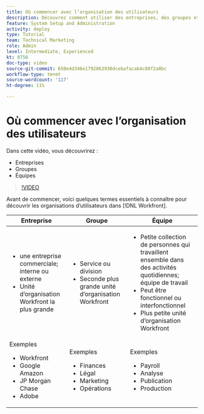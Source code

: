 ```yaml
---
title: Où commencer avec l’organisation des utilisateurs
description: Découvrez comment utiliser des entreprises, des groupes et des équipes pour l’organisation des utilisateurs et les autorisations pour les tâches.
feature: System Setup and Administration
activity: deploy
type: Tutorial
team: Technical Marketing
role: Admin
level: Intermediate, Experienced
kt: 8756
doc-type: video
source-git-commit: 650e4d346e1792863930dcebafacab4c88f2a8bc
workflow-type: tm+mt
source-wordcount: '117'
ht-degree: 11%

---
```


# Où commencer avec l’organisation des utilisateurs

Dans cette vidéo, vous découvrirez :

* Entreprises
* Groupes
* Équipes

>[!VIDEO](https://video.tv.adobe.com/v/335068/?quality=12&learn=on)

Avant de commencer, voici quelques termes essentiels à connaître pour découvrir les organisations d’utilisateurs dans [!DNL Workfront].

| Entreprise | Groupe | Équipe |
| --- | --- | --- |
| <ul><li>une entreprise commerciale; interne ou externe</li><li>Unité d’organisation Workfront la plus grande</li></ul> | <ul><li>Service ou division</li><li>Seconde plus grande unité d’organisation Workfront</li></ul> | <ul><li>Petite collection de personnes qui travaillent ensemble dans des activités quotidiennes; équipe de travail</li><li>Peut être fonctionnel ou interfonctionnel</li><li>Plus petite unité d’organisation Workfront</li></ul> |
| Exemples <ul><li>Workfront</li><li>Google Amazon</li><li>JP Morgan Chase</li><li>Adobe</li></ul> | Exemples <ul><li>Finances</li><li>Légal</li><li>Marketing</li><li>Opérations</li></ul> | Exemples <ul><li>Payroll</li><li>Analyse</li><li>Publication</li><li>Production</li></ul> |



